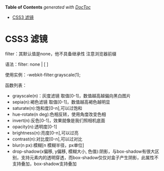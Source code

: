 <!-- START doctoc generated TOC please keep comment here to allow auto update -->
<!-- DON'T EDIT THIS SECTION, INSTEAD RE-RUN doctoc TO UPDATE -->
**Table of Contents**  *generated with [DocToc](https://github.com/thlorenz/doctoc)*

- [CSS3 滤镜](#css3-%E6%BB%A4%E9%95%9C)

<!-- END doctoc generated TOC please keep comment here to allow auto update -->

# CSS3 滤镜

filter：其默认值是none，他不具备继承性 注意浏览器前缀

语法：filter: none | <filter-function > [ <filter-function> ]

使用实例：-webkit-filter:grayscale(1);

函数列表：

- grayscale(n)：灰度滤镜 取值[0-1]，数值越高越偏向黑白图片
- sepia(n):褐色滤镜 取值[0-1]，数值越高褐色越明显
- saturate(n):饱和度[0-n],可以过饱和
- hue-rotate(n deg):色相反转，使用角度改变色相
- invert(n):反色[0-1]，效果就像是我们照相机底面
- opacity(n):透明度[0-1]
- brightness(n):亮度[0-n],可以过亮
- contrast(n):对比度[0-n],可以过对比
- blur(n px):模糊[n 模糊半径，px单位]
- drop-shadow(x偏移, y偏移, 模糊大小, 色值):阴影，与box-shadow有很大区别，支持元素内的透明穿透，而box-shadow仅仅对盒子产生阴影，此属性不支持叠加，box-shadow支持叠加














